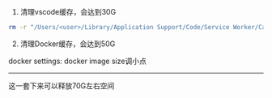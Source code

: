 1. 清理vscode缓存，会达到30G

```sh
rm -r "/Users/<user>/Library/Application Support/Code/Service Worker/CacheStorage"
```

2. 清理Docker缓存，会达到50G

docker settings: docker image size调小点

---

这一套下来可以释放70G左右空间
